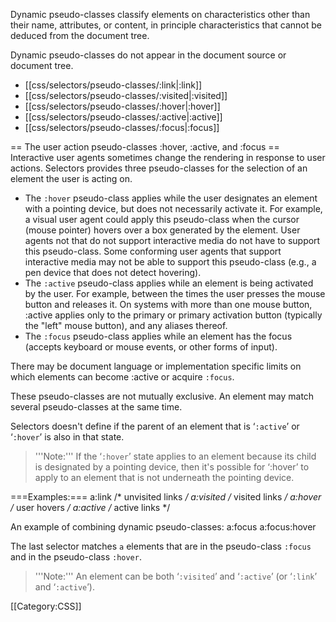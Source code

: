 Dynamic pseudo-classes classify elements on characteristics other than their name, attributes, or content, in principle characteristics that cannot be deduced from the document tree.

Dynamic pseudo-classes do not appear in the document source or document tree.

* [[css/selectors/pseudo-classes/:link|:link]]
* [[css/selectors/pseudo-classes/:visited|:visited]]
* [[css/selectors/pseudo-classes/:hover|:hover]]
* [[css/selectors/pseudo-classes/:active|:active]]
* [[css/selectors/pseudo-classes/:focus|:focus]]


== The user action pseudo-classes :hover, :active, and :focus ==
Interactive user agents sometimes change the rendering in response to user actions. Selectors provides three pseudo-classes for the selection of an element the user is acting on.

    
* The <code>:hover</code> pseudo-class applies while the user designates an element with a pointing device, but does not necessarily activate it. For example, a visual user agent could apply this pseudo-class when the cursor (mouse pointer) hovers over a box generated by the element. User agents not that do not support interactive media do not have to support this pseudo-class. Some conforming user agents that support interactive media may not be able to support this pseudo-class (e.g., a pen device that does not detect hovering). 
* The <code>:active</code> pseudo-class applies while an element is being activated by the user. For example, between the times the user presses the mouse button and releases it. On systems with more than one mouse button, :active applies only to the primary or primary activation button (typically the "left" mouse button), and any aliases thereof. 
* The <code>:focus</code> pseudo-class applies while an element has the focus (accepts keyboard or mouse events, or other forms of input). 

There may be document language or implementation specific limits on which elements can become :active or acquire <code>:focus</code>.

These pseudo-classes are not mutually exclusive. An element may match several pseudo-classes at the same time.

Selectors doesn't define if the parent of an element that is ‘<code>:active</code>’ or ‘<code>:hover</code>’ is also in that state.

<blockquote>'''Note:''' If the ‘<code>:hover</code>’ state applies to an element because its child is designated by a pointing device, then it's possible for ‘:hover’ to apply to an element that is not underneath the pointing device.</blockquote>

===Examples:===
<syntaxhighlight lang="css">
a:link    /* unvisited links */
a:visited /* visited links */
a:hover   /* user hovers */
a:active  /* active links */
</syntaxhighlight>

An example of combining dynamic pseudo-classes:
<syntaxhighlight lang="css">
a:focus
a:focus:hover
</syntaxhighlight>

The last selector matches <code>a</code> elements that are in the pseudo-class <code>:focus</code> and in the pseudo-class <code>:hover</code>.

<blockquote>'''Note:''' An element can be both ‘<code>:visited</code>’ and ‘<code>:active</code>’ (or ‘<code>:link</code>’ and ‘<code>:active</code>’).</blockquote>

[[Category:CSS]]